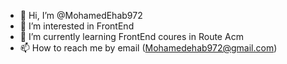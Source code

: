 - 👋 Hi, I’m @MohamedEhab972
- 👀 I’m interested in FrontEnd 
- 🌱 I’m currently learning FrontEnd coures in Route Acm
- 📫 How to reach me by email (Mohamedehab972@gmail.com)

<!---
MohamedEhab972/MohamedEhab972 is a ✨ special ✨ repository because its `README.md` (this file) appears on your GitHub profile.
You can click the Preview link to take a look at your changes.
--->
